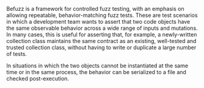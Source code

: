 Befuzz is a framework for controlled fuzz testing, with an emphasis on allowing
repeatable, behavior-matching fuzz tests.  These are test scenarios in which
a development team wants to assert that two code objects have the same observable
behavior across a wide range of inputs and mutations.  In many cases, this is
useful for asserting that, for example, a newly-written collection class 
maintains the same contract as an existing, well-tested and trusted collection
class, without having to write or duplicate a large number of tests.

In situations in which the two objects cannot be instantiated at the same time
or in the same process, the behavior can be serialized to a file and checked
post-execution.